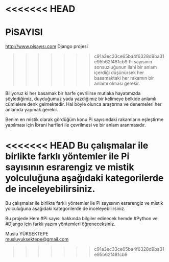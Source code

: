 <<<<<<< HEAD
=======
# PiSAYISI
http://www.pisayısı.com Django projesi

>>>>>>> c91a3ec33ce65ba4f6328d9ba31e95b62f481cb9
Pi sayısının sonsuzluğunun ilahi bir anlam içerdiği düşünürsek her basamaktaki her rakamın bir anlamı olması gerekir.

Biliyoruz ki her basamak bir harfe çevrilirse mutlaka hayatımızda söylediğimiz, duyduğumuz yada yazdığımız bir kelimeye belkide anlamlı cümlelere denk gelmektedir. Hal böyle olunca araştırma ve denemeleri her anlamda yapmak gerekir.

Benim en mistik olarak gördüğüm konu Pi sayısındaki rakamların eşleştirme yapılması için İbrani harfleri ile çevrilmesi ve bir anlam aranmasıdır.

<<<<<<< HEAD
Bu çalışmalar ile birlikte farklı yöntemler ile Pi sayısının esrarengiz ve mistik yolculuğuna aşağıdaki kategorilerde de inceleyebilirsiniz.
=======
Bu çalışmalar ile birlikte farklı yöntemler ile Pi sayısının esrarengiz ve mistik yolculuğuna aşağıdaki kategorilerde de inceleyebilirsiniz.

Bu projede Hem #Pi sayısı hakkında bilgiler edinecek hemde #Python ve #Django için farklı yazım yöntemleri öğreneceksiniz.

Muslu YÜKSEKTEPE
<br/>
musluyuksektepe@gmail.com
>>>>>>> c91a3ec33ce65ba4f6328d9ba31e95b62f481cb9
